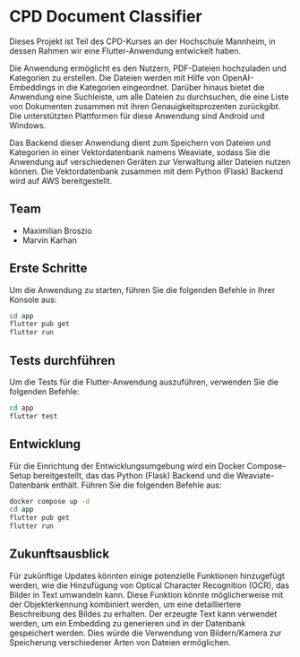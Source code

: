 # CPD Document Classifier

Dieses Projekt ist Teil des CPD-Kurses an der Hochschule Mannheim, in dessen Rahmen wir eine Flutter-Anwendung entwickelt haben.

Die Anwendung ermöglicht es den Nutzern, PDF-Dateien hochzuladen und Kategorien zu erstellen. Die Dateien werden mit Hilfe von OpenAI-Embeddings in die Kategorien eingeordnet. Darüber hinaus bietet die Anwendung eine Suchleiste, um alle Dateien zu durchsuchen, die eine Liste von Dokumenten zusammen mit ihren Genauigkeitsprozenten zurückgibt. Die unterstützten Plattformen für diese Anwendung sind Android und Windows.

Das Backend dieser Anwendung dient zum Speichern von Dateien und Kategorien in einer Vektordatenbank namens Weaviate, sodass Sie die Anwendung auf verschiedenen Geräten zur Verwaltung aller Dateien nutzen können. Die Vektordatenbank zusammen mit dem Python (Flask) Backend wird auf AWS bereitgestellt.

## Team
- Maximilian Broszio
- Marvin Karhan

## Erste Schritte

Um die Anwendung zu starten, führen Sie die folgenden Befehle in Ihrer Konsole aus:

```bash
cd app
flutter pub get
flutter run
```

## Tests durchführen

Um die Tests für die Flutter-Anwendung auszuführen, verwenden Sie die folgenden Befehle:

```bash
cd app
flutter test
```

## Entwicklung

Für die Einrichtung der Entwicklungsumgebung wird ein Docker Compose-Setup bereitgestellt, das das Python (Flask) Backend und die Weaviate-Datenbank enthält. Führen Sie die folgenden Befehle aus:

```bash
docker compose up -d
cd app
flutter pub get
flutter run
```

## Zukunftsausblick

Für zukünftige Updates könnten einige potenzielle Funktionen hinzugefügt werden, wie die Hinzufügung von Optical Character Recognition (OCR), das Bilder in Text umwandeln kann. Diese Funktion könnte möglicherweise mit der Objekterkennung kombiniert werden, um eine detailliertere Beschreibung des Bildes zu erhalten. Der erzeugte Text kann verwendet werden, um ein Embedding zu generieren und in der Datenbank gespeichert werden. Dies würde die Verwendung von Bildern/Kamera zur Speicherung verschiedener Arten von Dateien ermöglichen.